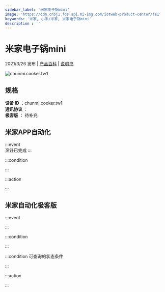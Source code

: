 ```yaml
---
sidebar_label: '米家电子锅mini'
image: 'https://cdn.cnbj1.fds.api.mi-img.com/iotweb-product-center/fe1f69bb7c7a95283b6c6705cd0677d7_1.png?GalaxyAccessKeyId=AKVGLQWBOVIRQ3XLEW&Expires=9223372036854775807&Signature=Uv71J+g2mLBlg6esNHymkOVnCZ4='
keywords: '米家, 小米/米家, 米家电子锅mini'
description : ''
---
```

# 米家电子锅mini

2021/3/26 发布 | [产品百科](https://home.mi.com/webapp/content/baike/product/index.html?model=chunmi.cooker.tw1/) | [说明书](https://home.mi.com/views/introduction.html?model=chunmi.cooker.tw1&region=cn)

![chunmi.cooker.tw1](https://cdn.cnbj1.fds.api.mi-img.com/iotweb-product-center/fe1f69bb7c7a95283b6c6705cd0677d7_1.png?GalaxyAccessKeyId=AKVGLQWBOVIRQ3XLEW&Expires=9223372036854775807&Signature=Uv71J+g2mLBlg6esNHymkOVnCZ4=)

## 规格  
> 
**设备 ID** ：chunmi.cooker.tw1  
**通讯协议** ：  
**极客版**  ： 待补充 


## 米家APP自动化  

:::event  
烹饪已完成
:::

:::condition  

:::

:::action   

:::

## 米家自动化极客版  

:::event  

:::

:::condition  

:::

:::condition 可查询的状态条件  

:::

:::action  

:::

        
